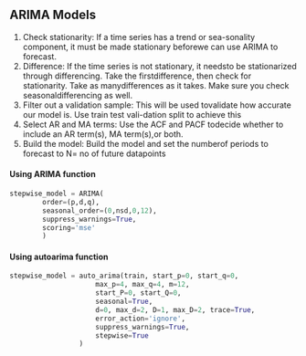## ARIMA Models
1. Check stationarity: If a time series has a trend or sea-sonality component, it must be made stationary beforewe can use ARIMA to forecast.
2. Difference: If the time series is not stationary, it needsto be stationarized through differencing. Take the firstdifference, then check for stationarity. Take as manydifferences as it takes. Make sure you check seasonaldifferencing as well.
3. Filter out a validation sample: This will be used tovalidate how accurate our model is. Use train test vali-dation split to achieve this
4. Select AR and MA terms: Use the ACF and PACF todecide whether to include an AR term(s), MA term(s),or both.
5. Build the model: Build the model and set the numberof periods to forecast to N= no of future datapoints

#### Using ARIMA function
```python
stepwise_model = ARIMA(
        order=(p,d,q),
        seasonal_order=(0,nsd,0,12),
        suppress_warnings=True,
        scoring='mse'
        )
```


#### Using autoarima function
```python
stepwise_model = auto_arima(train, start_p=0, start_q=0,
                     max_p=4, max_q=4, m=12,
                     start_P=0, start_Q=0,
                     seasonal=True,
                     d=0, max_d=2, D=1, max_D=2, trace=True,
                     error_action='ignore',  
                     suppress_warnings=True, 
                     stepwise=True
                 )
```

